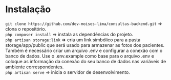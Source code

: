# Instalação
`git clone https://github.com/dev-moises-lima/consultas-backend.git` => clona o repositório.<br>
`php composer install` => instala as dependências do projeto.<br>
`php artisan storage:link` => cria um link simbólico para a pasta storage/app/public que será usado para armazenar as fotos dos pacientes.<br>
Também é necessário criar um arquivo .env e configurar a conexâo com o banco de dados. Use o .env.example como base para o arquivo .env e coloque as informação da conexão do seu banco de dados nas variáveis de ambiente correspondentes.<br>
`php artisan serve` => inicia o servidor de desenvolvimento.
